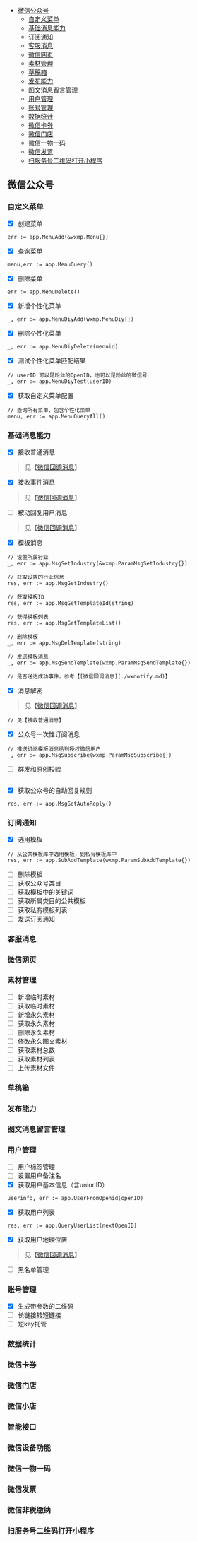 - [微信公众号](#%E5%BE%AE%E4%BF%A1%E5%85%AC%E4%BC%97%E5%8F%B7)
    - [自定义菜单](#%E8%87%AA%E5%AE%9A%E4%B9%89%E8%8F%9C%E5%8D%95)
    - [基础消息能力](#%E5%9F%BA%E7%A1%80%E6%B6%88%E6%81%AF%E8%83%BD%E5%8A%9B)
    - [订阅通知](#%E8%AE%A2%E9%98%85%E9%80%9A%E7%9F%A5)
    - [客服消息](#%E5%AE%A2%E6%9C%8D%E6%B6%88%E6%81%AF)
    - [微信网页](#%E5%BE%AE%E4%BF%A1%E7%BD%91%E9%A1%B5)
    - [素材管理](#%E7%B4%A0%E6%9D%90%E7%AE%A1%E7%90%86)
    - [草稿箱](#%E8%8D%89%E7%A8%BF%E7%AE%B1)
    - [发布能力](#%E5%8F%91%E5%B8%83%E8%83%BD%E5%8A%9B)
    - [图文消息留言管理](#%E5%9B%BE%E6%96%87%E6%B6%88%E6%81%AF%E7%95%99%E8%A8%80%E7%AE%A1%E7%90%86)
    - [用户管理](#%E7%94%A8%E6%88%B7%E7%AE%A1%E7%90%86)
    - [账号管理](#%E8%B4%A6%E5%8F%B7%E7%AE%A1%E7%90%86)
    - [数据统计](#%E6%95%B0%E6%8D%AE%E7%BB%9F%E8%AE%A1)
    - [微信卡券](#%E5%BE%AE%E4%BF%A1%E5%8D%A1%E5%88%B8)
    - [微信门店](#%E5%BE%AE%E4%BF%A1%E9%97%A8%E5%BA%97)
    - [微信一物一码](#%E5%BE%AE%E4%BF%A1%E4%B8%80%E7%89%A9%E4%B8%80%E7%A0%81)
    - [微信发票](#%E5%BE%AE%E4%BF%A1%E5%8F%91%E7%A5%A8)
    - [扫服务号二维码打开小程序](#%E6%89%AB%E6%9C%8D%E5%8A%A1%E5%8F%B7%E4%BA%8C%E7%BB%B4%E7%A0%81%E6%89%93%E5%BC%80%E5%B0%8F%E7%A8%8B%E5%BA%8F)


## 微信公众号
### 自定义菜单
- [x] 创建菜单
```
err := app.MenuAdd(&wxmp.Menu{})
```
- [x] 查询菜单
```
menu,err := app.MenuQuery()
```
- [x] 删除菜单
```
err := app.MenuDelete()
```
- [x] 新增个性化菜单
```
_, err := app.MenuDiyAdd(wxmp.MenuDiy{})
```
- [x] 删除个性化菜单
```
_, err := app.MenuDiyDelete(menuid)
```
- [x] 测试个性化菜单匹配结果
```
// userID 可以是粉丝的OpenID，也可以是粉丝的微信号
_, err := app.MenuDiyTest(userID)
```
- [x] 获取自定义菜单配置
```
// 查询所有菜单，包含个性化菜单
menu, err := app.MenuQueryAll()
```
### 基础消息能力
- [x] 接收普通消息
> 见【[微信回调消息](./wxnotify.md)】
- [x] 接收事件消息
> 见【[微信回调消息](./wxnotify.md)】
- [ ] 被动回复用户消息
> 见【[微信回调消息](./wxnotify.md)】
- [x] 模板消息
```
// 设置所属行业
_, err := app.MsgSetIndustry(&wxmp.ParamMsgSetIndustry{})

// 获取设置的行业信息
res, err := app.MsgGetIndustry()

// 获取模板ID
res, err := app.MsgGetTemplateId(string)

// 获得模板列表
res, err := app.MsgGetTemplateList()

// 删除模板
_, err := app.MsgDelTemplate(string)

// 发送模板消息
_, err := app.MsgSendTemplate(wxmp.ParamMsgSendTemplate{})

// 是否送达成功事件，参考【[微信回调消息](./wxnotify.md)】
```

- [x] 消息解密
> 见【[微信回调消息](./wxnotify.md)】
```
// 见【接收普通消息】
```
- [x] 公众号一次性订阅消息
```
// 推送订阅模板消息给到授权微信用户
_, err := app.MsgSubscribe(wxmp.ParamMsgSubscribe{})
```
- [ ] 群发和原创校验
```

```
- [x] 获取公众号的自动回复规则
```
res, err := app.MsgGetAutoReply()
```
### 订阅通知
- [x] 选用模板
```
// 从公共模板库中选用模板，到私有模板库中
res, err := app.SubAddTemplate(wxmp.ParamSubAddTemplate{})
```
- [ ] 删除模板
- [ ] 获取公众号类目
- [ ] 获取模板中的关键词
- [ ] 获取所属类目的公共模板
- [ ] 获取私有模板列表
- [ ] 发送订阅通知
### 客服消息
### 微信网页
### 素材管理
- [ ] 新增临时素材
- [ ] 获取临时素材
- [ ] 新增永久素材
- [ ] 获取永久素材
- [ ] 删除永久素材
- [ ] 修改永久图文素材
- [ ] 获取素材总数
- [ ] 获取素材列表
- [ ] 上传素材文件
### 草稿箱
### 发布能力
### 图文消息留言管理
### 用户管理
- [ ] 用户标签管理
- [ ] 设置用户备注名
- [x] 获取用户基本信息（含unionID）
``` 
userinfo, err := app.UserFromOpenid(openID)
```
- [x] 获取用户列表
``` 
res, err := app.QueryUserList(nextOpenID)
```
- [x] 获取用户地理位置
> 见【[微信回调消息](./wxnotify.md)】
- [ ] 黑名单管理
### 账号管理
- [x] 生成带参数的二维码
- [ ] 长链接转短链接
- [ ] 短key托管
### 数据统计
### 微信卡券
### 微信门店
### 微信小店
### 智能接口
### 微信设备功能
### 微信一物一码
### 微信发票
### 微信非税缴纳
### 扫服务号二维码打开小程序